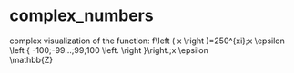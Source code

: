 # complex_numbers
complex visualization of the function: 
f\left ( x \right )=250^{xi};x \epsilon \left \{ -100;-99...;99;100 \left.  \right \}\right.;x \epsilon  
  \mathbb{Z}
